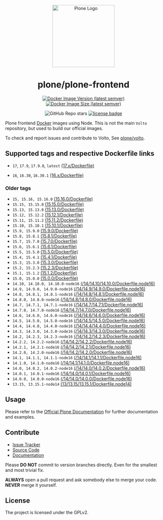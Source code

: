 <p align="center">
    <img alt="Plone Logo" width="200px" src="https://raw.githubusercontent.com/plone/plone-frontend/15.x/docs/logo.png">
</p>

<h1 align="center">
  plone/plone-frontend
</h1>

<div align="center">

[![Docker Image Version (latest semver)](https://img.shields.io/docker/v/plone/plone-frontend?sort=semver)](https://hub.docker.com/r/plone/plone-frontend)
[![Docker Image Size (latest semver)](https://img.shields.io/docker/image-size/plone/plone-frontend?sort=semver)](https://hub.docker.com/r/plone/plone-frontend)

![GitHub Repo stars](https://img.shields.io/github/stars/plone/plone-frontend?style=flat-square)
[![license badge](https://img.shields.io/github/license/plone/plone-frontend)](./LICENSE)

</div>

Plone frontend [Docker](https://docker.com) images using Node.  This is not the main `Volto` repository, but used to build our official images.

To check and report issues and contribute to Volto, See [plone/volto](https://github.com/plone/volto).

## Supported tags and respective Dockerfile links

- `17`, `17.9`, `17.9.0`, `latest` [(17.x/Dockerfile)](https://github.com/plone/plone-frontend/blob/17.x/Dockerfile)

- `16`, `16.30`, `16.30.1` [(16.x/Dockerfile)](https://github.com/plone/plone-frontend/blob/16.x/Dockerfile)

### Older tags

- `15, 15.16, 15.16.0` [(15.16.0/Dockerfile)](https://github.com/plone/plone-frontend/blob/v15.16.0/Dockerfile)
- `15.15, 15.15.0` [(15.15.0/Dockerfile)](https://github.com/plone/plone-frontend/blob/v15.13.0/Dockerfile)
- `15.13, 15.13.0` [(15.13.0/Dockerfile)](https://github.com/plone/plone-frontend/blob/v15.13.0/Dockerfile)
- `15.12, 15.12.2` [(15.12.1/Dockerfile)](https://github.com/plone/plone-frontend/blob/v15.12.2/Dockerfile)
- `15.11, 15.11.2` [(15.11.2/Dockerfile)](https://github.com/plone/plone-frontend/blob/v15.11.2/Dockerfile)
- `15.10, 15.10.1` [(15.10.1/Dockerfile)](https://github.com/plone/plone-frontend/blob/v15.10.1/Dockerfile)
- `15.9, 15.9.0` [(15.9.0/Dockerfile)](https://github.com/plone/plone-frontend/blob/v15.9.0/Dockerfile)
- `15.8, 15.8.1` [(15.8.1/Dockerfile)](https://github.com/plone/plone-frontend/blob/v15.8.1/Dockerfile)
- `15.7, 15.7.0` [(15.7.0/Dockerfile)](https://github.com/plone/plone-frontend/blob/v15.7.0/Dockerfile)
- `15.6, 15.6.1` [(15.6.1/Dockerfile)](https://github.com/plone/plone-frontend/blob/v15.6.1/Dockerfile)
- `15.5, 15.5.0` [(15.5.0/Dockerfile)](https://github.com/plone/plone-frontend/blob/v15.5.0/Dockerfile)
- `15.4, 15.4.1` [(15.4.1/Dockerfile)](https://github.com/plone/plone-frontend/blob/v15.4.1/Dockerfile)
- `15.3, 15.3.0` [(15.3.0/Dockerfile)](https://github.com/plone/plone-frontend/blob/v15.3.0/Dockerfile)
- `15.2, 15.2.3` [(15.2.3/Dockerfile)](https://github.com/plone/plone-frontend/blob/v15.2.3/Dockerfile)
- `15.1, 15.1.2` [(15.1.2/Dockerfile)](https://github.com/plone/plone-frontend/blob/v15.1.2/Dockerfile)
- `15.0, 15.0.0` [(15.0.0/Dockerfile)](https://github.com/plone/plone-frontend/blob/v15.0.0/Dockerfile)
- `14.10, 14.10.0, 14.10.0-node16` [(/14/14.10/14.10.0/Dockerfile.node16)](https://github.com/plone/plone-frontend/blob/5419f28e2d00788ca042c49cc44df83b6785ee3a/14/14.10/14.10.0/Dockerfile.node16)
- `14.9, 14.9.0, 14.9.0-node16` [(/14/14.9/14.9.0/Dockerfile.node16)](https://github.com/plone/plone-frontend/blob/5419f28e2d00788ca042c49cc44df83b6785ee3a/14/14.9/14.9.0/Dockerfile.node16)
- `14.8, 14.8.1, 14.8.1-node16` [(/14/14.8/14.8.1/Dockerfile.node16)](https://github.com/plone/plone-frontend/blob/5419f28e2d00788ca042c49cc44df83b6785ee3a/14/14.8/14.8.1/Dockerfile.node16)
- `14.8.0, 14.8.0-node16` [(/14/14.8/14.8.0/Dockerfile.node16)](https://github.com/plone/plone-frontend/blob/5419f28e2d00788ca042c49cc44df83b6785ee3a/14/14.8/14.8.0/Dockerfile.node16)
- `14.7, 14.7.1, 14.7.1-node16` [(/14/14.7/14.7.1/Dockerfile.node16)](https://github.com/plone/plone-frontend/blob/5419f28e2d00788ca042c49cc44df83b6785ee3a/14/14.7/14.7.1/Dockerfile.node16)
- `14.7.0, 14.7.0-node16` [(/14/14.7/14.7.0/Dockerfile.node16)](https://github.com/plone/plone-frontend/blob/5419f28e2d00788ca042c49cc44df83b6785ee3a/14/14.7/14.7.0/Dockerfile.node16)
- `14.6, 14.6.0, 14.6.0-node16` [(/14/14.6/14.6.0/Dockerfile.node16)](https://github.com/plone/plone-frontend/blob/5419f28e2d00788ca042c49cc44df83b6785ee3a/14/14.6/14.6.0/Dockerfile.node16)
- `14.5, 14.5.0, 14.5.0-node16` [(/14/14.5/14.5.0/Dockerfile.node16)](https://github.com/plone/plone-frontend/blob/5419f28e2d00788ca042c49cc44df83b6785ee3a/14/14.5/14.5.0/Dockerfile.node16)
- `14.4, 14.4.0, 14.4.0-node16` [(/14/14.4/14.4.0/Dockerfile.node16)](https://github.com/plone/plone-frontend/blob/5419f28e2d00788ca042c49cc44df83b6785ee3a/14/14.4/14.4.0/Dockerfile.node16)
- `14.3, 14.3.0, 14.3.0-node16` [(/14/14.3/14.3.0/Dockerfile.node16)](https://github.com/plone/plone-frontend/blob/5419f28e2d00788ca042c49cc44df83b6785ee3a/14/14.3/14.3.0/Dockerfile.node16)
- `14.2, 14.2.3, 14.2.3-node16` [(/14/14.2/14.2.3/Dockerfile.node16)](https://github.com/plone/plone-frontend/blob/5419f28e2d00788ca042c49cc44df83b6785ee3a/14/14.2/14.2.3/Dockerfile.node16)
- `14.2.2, 14.2.2-node16` [(/14/14.2/14.2.2/Dockerfile.node16)](https://github.com/plone/plone-frontend/blob/5419f28e2d00788ca042c49cc44df83b6785ee3a/14/14.2/14.2.2/Dockerfile.node16)
- `14.2.1, 14.2.1-node16` [(/14/14.2/14.2.1/Dockerfile.node16)](https://github.com/plone/plone-frontend/blob/5419f28e2d00788ca042c49cc44df83b6785ee3a/14/14.2/14.2.1/Dockerfile.node16)
- `14.2.0, 14.2.0-node16` [(/14/14.2/14.2.0/Dockerfile.node16)](https://github.com/plone/plone-frontend/blob/5419f28e2d00788ca042c49cc44df83b6785ee3a/14/14.2/14.2.0/Dockerfile.node16)
- `14.1, 14.1.1, 14.1.1-node16` [(/14/14.1/14.1.1/Dockerfile.node16)](https://github.com/plone/plone-frontend/blob/5419f28e2d00788ca042c49cc44df83b6785ee3a/14/14.1/14.1.1/Dockerfile.node16)
- `14.1.0, 14.1.0-node16` [(/14/14.1/14.1.0/Dockerfile.node16)](https://github.com/plone/plone-frontend/blob/5419f28e2d00788ca042c49cc44df83b6785ee3a/14/14.1/14.1.0/Dockerfile.node16)
- `14.0, 14.0.2, 14.0.2-node16` [(/14/14.0/14.0.2/Dockerfile.node16)](https://github.com/plone/plone-frontend/blob/5419f28e2d00788ca042c49cc44df83b6785ee3a/14/14.0/14.0.2/Dockerfile.node16)
- `14.0.1, 14.0.1-node16` [(/14/14.0/14.0.1/Dockerfile.node16)](https://github.com/plone/plone-frontend/blob/5419f28e2d00788ca042c49cc44df83b6785ee3a/14/14.0/14.0.1/Dockerfile.node16)
- `14.0.0, 14.0.0-node16` [(/14/14.0/14.0.0/Dockerfile.node16)](https://github.com/plone/plone-frontend/blob/5419f28e2d00788ca042c49cc44df83b6785ee3a/14/14.0/14.0.0/Dockerfile.node16)
- `13.15, 13.15.1-node14` [(13/13.15/13.15.1/Dockerfile.node14)](https://github.com/plone/plone-frontend/blob/5419f28e2d00788ca042c49cc44df83b6785ee3a/13/13.15/13.15.1/Dockerfile.node14)

## Usage

Please refer to the [Official Plone Documentation](https://6.dev-docs.plone.org/install/containers/images/frontend.html) for further documentation and examples.

## Contribute

- [Issue Tracker](https://github.com/plone/plone-frontend/issues)
- [Source Code](https://github.com/plone/plone-frontend/)
- [Documentation](https://6.dev-docs.plone.org/install/containers/images/frontend.html)

Please **DO NOT** commit to version branches directly. Even for the smallest and most trivial fix.

**ALWAYS** open a pull request and ask somebody else to merge your code. **NEVER** merge it yourself.

## License

The project is licensed under the GPLv2.
